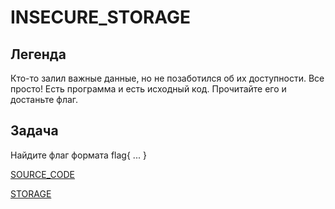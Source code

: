 # INSECURE_STORAGE


## Легенда

Кто-то залил важные данные, но не позаботился об их доступности. Все просто! Есть программа и есть исходный код. Прочитайте его и достаньте флаг.


## Задача

Найдите флаг формата flag{ ... }

[SOURCE_CODE](app.zip) 
 
[STORAGE](http://84.201.186.183:8888)
